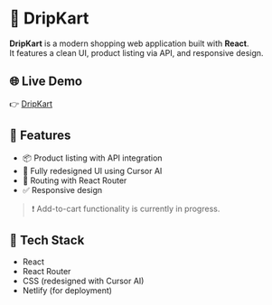 # 🛒 DripKart

**DripKart** is a modern shopping web application built with **React**.  
It features a clean UI, product listing via API, and responsive design.



## 🌐 Live Demo

👉 [DripKart](https://your-netlify-link.netlify.app)


## 🚀 Features

- 📦 Product listing with API integration
- 🎨 Fully redesigned UI using Cursor AI
- 🧭 Routing with React Router
- ✅ Responsive design

> ❗ Add-to-cart functionality is currently in progress.

## 🔧 Tech Stack

- React
- React Router
- CSS (redesigned with Cursor AI)
- Netlify (for deployment)



